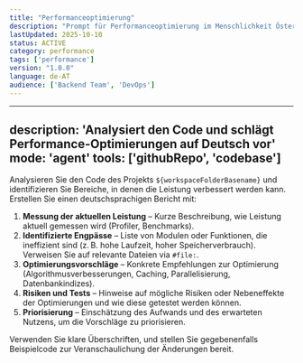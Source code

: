 ```yaml
---
title: "Performanceoptimierung"
description: "Prompt für Performanceoptimierung im Menschlichkeit Österreich Projekt"
lastUpdated: 2025-10-10
status: ACTIVE
category: performance
tags: ['performance']
version: "1.0.0"
language: de-AT
audience: ['Backend Team', 'DevOps']
---
```


---
description: 'Analysiert den Code und schlägt Performance-Optimierungen auf Deutsch vor'
mode: 'agent'
tools: ['githubRepo', 'codebase']
---

Analysieren Sie den Code des Projekts `${workspaceFolderBasename}` und identifizieren Sie Bereiche, in denen die Leistung verbessert werden kann. Erstellen Sie einen deutschsprachigen Bericht mit:

1. **Messung der aktuellen Leistung** – Kurze Beschreibung, wie Leistung aktuell gemessen wird (Profiler, Benchmarks).
2. **Identifizierte Engpässe** – Liste von Modulen oder Funktionen, die ineffizient sind (z. B. hohe Laufzeit, hoher Speicherverbrauch). Verweisen Sie auf relevante Dateien via `#file:`.
3. **Optimierungsvorschläge** – Konkrete Empfehlungen zur Optimierung (Algorithmusverbesserungen, Caching, Parallelisierung, Datenbankindizes).
4. **Risiken und Tests** – Hinweise auf mögliche Risiken oder Nebeneffekte der Optimierungen und wie diese getestet werden können.
5. **Priorisierung** – Einschätzung des Aufwands und des erwarteten Nutzens, um die Vorschläge zu priorisieren.

Verwenden Sie klare Überschriften, und stellen Sie gegebenenfalls Beispielcode zur Veranschaulichung der Änderungen bereit.
